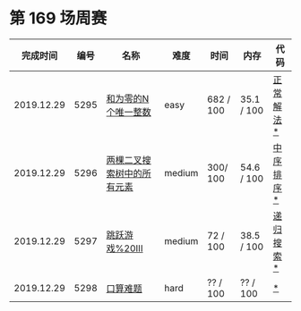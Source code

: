 # 第 169 场周赛

**完成时间**|**编号**|**名称**|**难度**|**时间**|**内存**|**代码**
--------|--------|--------|------------|--------|--------|--------
2019.12.29|5295|[和为零的N个唯一整数](/第%20169%20场周赛/5295.%20和为零的N个唯一整数/question.md)|easy|682 / 100|35.1 / 100|[正常解法*](/第%20169%20场周赛/5295.%20和为零的N个唯一整数/javascript/ac_v1.js)
2019.12.29|5296|[两棵二叉搜索树中的所有元素](/第%20169%20场周赛/5296.%20两棵二叉搜索树中的所有元素/question.md)|medium|300/ 100|54.6 / 100|[中序排序*](/第%20169%20场周赛/5296.%20两棵二叉搜索树中的所有元素/javascript/ac_v1.js)
2019.12.29|5297|[跳跃游戏%20III](/第%20169%20场周赛/5297.%跳跃游戏%20III/question.md)|medium|72 / 100|38.5 / 100|[递归搜索*](/第%20169%20场周赛/5297.%跳跃游戏%20III/javascript/ac_v1.js)
2019.12.29|5298|[口算难题](/第%20169%20场周赛/5298.%20口算难题/question.md)|hard|?? / 100|?? / 100|[*](/第%20169%20场周赛/5298.%20口算难题/javascript/ac_v1.js)
